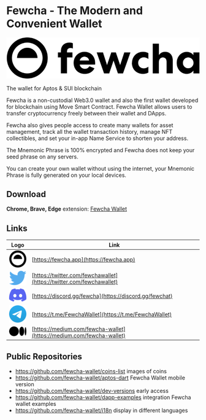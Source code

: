 # Fewcha - The Modern and Convenient Wallet

[![Fewcha Logo](https://github.com/fewcha-wallet/.github/raw/main/profile/fewcha.svg)](https://fewcha.app)


The wallet for Aptos & SUI blockchain

Fewcha is a non-custodial Web3.0 wallet and also the first wallet developed for blockchain using Move Smart Contract. Fewcha Wallet allows users to transfer cryptocurrency freely between their wallet and DApps.

Fewcha also gives people access to create many wallets for asset management, track all the wallet transaction history, manage NFT collectibles, and set your in-app Name Service to shorten your address.

The Mnemonic Phrase is 100% encrypted and Fewcha does not keep your seed phrase on any servers.

You can create your own wallet without using the internet, your Mnemonic Phrase is fully generated on your local devices.

## Download

**Chrome, Brave, Edge** extension: [Fewcha Wallet](http://fwch.io/chrome)

## Links

| Logo                                                                                      | Link                                                                 |
|-------------------------------------------------------------------------------------------|----------------------------------------------------------------------|
| ![Fewcha Logo](https://github.com/fewcha-wallet/.github/raw/main/profile/fewcha-icon.svg) | [https://fewcha.app](https://fewcha.app)                             |
| ![Twitter Logo](https://github.com/fewcha-wallet/.github/raw/main/profile/twitter.svg)    | [https://twitter.com/fewchawallet](https://twitter.com/fewchawallet) |
| ![Discord Logo](https://github.com/fewcha-wallet/.github/raw/main/profile/discord.svg)    | [https://discord.gg/fewcha](https://discord.gg/fewchat)              |
| ![Telegram Logo](https://github.com/fewcha-wallet/.github/raw/main/profile/telegram.svg)  | [https://t.me/FewchaWallet](https://t.me/FewchaWallet)               |
| ![Medium Logo](https://github.com/fewcha-wallet/.github/raw/main/profile/medium.svg)      | [https://medium.com/fewcha-wallet](https://medium.com/fewcha-wallet) |

## Public Repositories

- https://github.com/fewcha-wallet/coins-list images of coins
- https://github.com/fewcha-wallet/aptos-dart Fewcha Wallet mobile version
- https://github.com/fewcha-wallet/dev-versions early access
- https://github.com/fewcha-wallet/dapp-examples integration Fewcha wallet examples
- https://github.com/fewcha-wallet/i18n display in different languages

